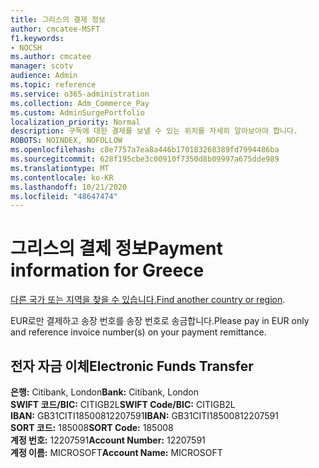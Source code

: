```yaml
---
title: 그리스의 결제 정보
author: cmcatee-MSFT
f1.keywords:
- NOCSH
ms.author: cmcatee
manager: scotv
audience: Admin
ms.topic: reference
ms.service: o365-administration
ms.collection: Adm_Commerce_Pay
ms.custom: AdminSurgePortfolio
localization_priority: Normal
description: 구독에 대한 결제를 보낼 수 있는 위치를 자세히 알아보아야 합니다.
ROBOTS: NOINDEX, NOFOLLOW
ms.openlocfilehash: c8e7757a7ea8a446b170183268389fd7994486ba
ms.sourcegitcommit: 628f195cbe3c00910f7350d8b09997a675dde989
ms.translationtype: MT
ms.contentlocale: ko-KR
ms.lasthandoff: 10/21/2020
ms.locfileid: "48647474"
---
```

# <a name="payment-information-for-greece"></a><span data-ttu-id="de1f3-103">그리스의 결제 정보</span><span class="sxs-lookup"><span data-stu-id="de1f3-103">Payment information for Greece</span></span>

<span data-ttu-id="de1f3-104">[다른 국가 또는 지역을 찾을 수 있습니다.](../billing-and-payments/pay-for-your-subscription.md)</span><span class="sxs-lookup"><span data-stu-id="de1f3-104">[Find another country or region](../billing-and-payments/pay-for-your-subscription.md).</span></span>

<span data-ttu-id="de1f3-105">EUR로만 결제하고 송장 번호를 송장 번호로 송금합니다.</span><span class="sxs-lookup"><span data-stu-id="de1f3-105">Please pay in EUR only and reference invoice number(s) on your payment remittance.</span></span>

## <a name="electronic-funds-transfer"></a><span data-ttu-id="de1f3-106">전자 자금 이체</span><span class="sxs-lookup"><span data-stu-id="de1f3-106">Electronic Funds Transfer</span></span>

<span data-ttu-id="de1f3-107">**은행:** Citibank, London</span><span class="sxs-lookup"><span data-stu-id="de1f3-107">**Bank:** Citibank, London</span></span>  
<span data-ttu-id="de1f3-108">**SWIFT 코드/BIC:** CITIGB2L</span><span class="sxs-lookup"><span data-stu-id="de1f3-108">**SWIFT Code/BIC:** CITIGB2L</span></span>  
<span data-ttu-id="de1f3-109">**IBAN:** GB31CITI18500812207591</span><span class="sxs-lookup"><span data-stu-id="de1f3-109">**IBAN:** GB31CITI18500812207591</span></span>  
<span data-ttu-id="de1f3-110">**SORT 코드:** 185008</span><span class="sxs-lookup"><span data-stu-id="de1f3-110">**SORT Code:** 185008</span></span>  
<span data-ttu-id="de1f3-111">**계정 번호:** 12207591</span><span class="sxs-lookup"><span data-stu-id="de1f3-111">**Account Number:** 12207591</span></span>  
<span data-ttu-id="de1f3-112">**계정 이름:** MICROSOFT</span><span class="sxs-lookup"><span data-stu-id="de1f3-112">**Account Name:** MICROSOFT</span></span>  